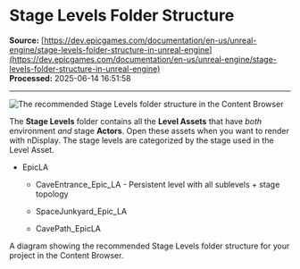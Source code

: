 # Stage Levels Folder Structure

**Source:** [https://dev.epicgames.com/documentation/en-us/unreal-engine/stage-levels-folder-structure-in-unreal-engine](https://dev.epicgames.com/documentation/en-us/unreal-engine/stage-levels-folder-structure-in-unreal-engine)  
**Processed:** 2025-06-14 16:51:58

---

![The recommended Stage Levels folder structure in the Content Browser](https://d1iv7db44yhgxn.cloudfront.net/documentation/images/d2f85ec7-4771-4804-b5b1-e41e1dc673af/cb_stagelevels.png)

The **Stage Levels** folder contains all the **Level Assets** that have *both* environment *and* stage **Actors**. Open these assets when you want to render with nDisplay. The stage levels are categorized by the stage used in the Level Asset.

-   EpicLA
    
    -   CaveEntrance\_Epic\_LA - Persistent level with all sublevels + stage topology
        
    -   SpaceJunkyard\_Epic\_LA
        
    -   CavePath\_EpicLA
        

A diagram showing the recommended Stage Levels folder structure for your project in the Content Browser.